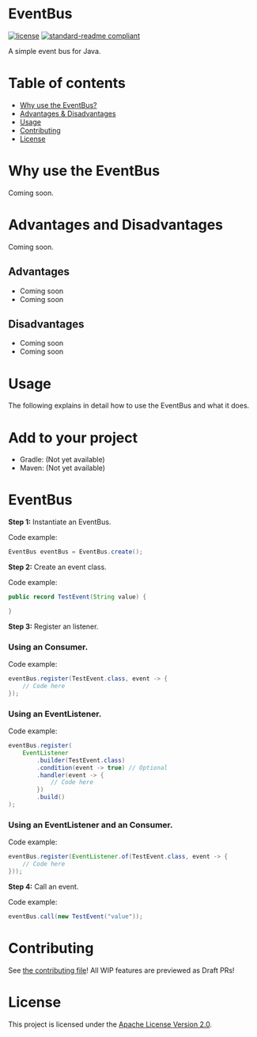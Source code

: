 # EventBus
[![license](https://img.shields.io/github/license/NatroxMC/EventBus?style=for-the-badge&color=b2204c)](../LICENSE)
[![standard-readme compliant](https://img.shields.io/badge/readme%20style-standard-brightgreen.svg?style=for-the-badge)](https://github.com/RichardLitt/standard-readme)

A simple event bus for Java.

# Table of contents
- [Why use the EventBus?](#why-use-the-eventbus)
- [Advantages & Disadvantages](#advantages-and-disadvantages)
- [Usage](#usage)
- [Contributing](#contributing)
- [License](#license)

# Why use the EventBus

Coming soon.

# Advantages and Disadvantages

Coming soon.

## Advantages

- Coming soon
- Coming soon

## Disadvantages

- Coming soon
- Coming soon

# Usage
The following explains in detail how to use the EventBus and what it does.

# Add to your project
- Gradle: (Not yet available)
- Maven: (Not yet available)

# EventBus
**Step 1:** Instantiate an EventBus.

Code example:
```java
EventBus eventBus = EventBus.create();
```

**Step 2:** Create an event class.

Code example:
```java
public record TestEvent(String value) {

}
```

**Step 3:** Register an listener.

### Using an Consumer.

Code example:
```java
eventBus.register(TestEvent.class, event -> {
    // Code here
});
```

### Using an EventListener.

Code example:
```java
eventBus.register(
    EventListener
        .builder(TestEvent.class)
        .condition(event -> true) // Optional
        .handler(event -> {
            // Code here
        })
        .build()
);
```

### Using an EventListener and an Consumer.

Code example:
```java
eventBus.register(EventListener.of(TestEvent.class, event -> {
    // Code here
}));
```

**Step 4:** Call an event.

Code example:
```java
eventBus.call(new TestEvent("value"));
```

# Contributing
See [the contributing file](CONTRIBUTING.md)!
All WIP features are previewed as Draft PRs!

# License
This project is licensed under the [Apache License Version 2.0](../LICENSE).

